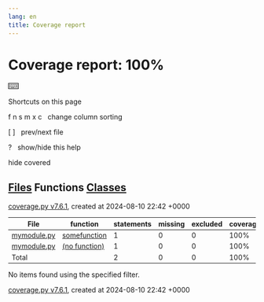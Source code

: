 ```yaml
---
lang: en
title: Coverage report
---
```


<div>

<div class="content">

# Coverage report: <span class="pc_cov">100%</span>

<img src="keybd_closed_cb_ce680311.png" id="keyboard_icon"
alt="Show/hide keyboard shortcuts" />

<div id="help_panel">

Shortcuts on this page

<div class="keyhelp">

<span class="kbd">f</span> <span class="kbd">n</span>
<span class="kbd">s</span> <span class="kbd">m</span>
<span class="kbd">x</span> <span class="kbd">c</span>   change column
sorting

<span class="kbd">\[</span> <span class="kbd">\]</span>   prev/next file

<span class="kbd">?</span>   show/hide this help

</div>

</div>

<div>

hide covered

</div>

## <a href="index.md" class="button">Files</a> <span class="button current">Functions</span> <a href="class_index.md" class="button">Classes</a>

<a href="https://coverage.readthedocs.io/en/7.6.1"
class="nav">coverage.py v7.6.1</a>, created at 2024-08-10 22:42 +0000

</div>

</div>

<div id="index" role="main">

| File<span class="arrows"></span>   | function<span class="arrows"></span>                           | statements<span class="arrows"></span> | missing<span class="arrows"></span> | excluded<span class="arrows"></span> | coverage<span class="arrows"></span> |
|------------------------------------|----------------------------------------------------------------|----------------------------------------|-------------------------------------|--------------------------------------|--------------------------------------|
| [mymodule.py](mymodule_py.md#t1) | [somefunction](mymodule_py.md#t1)                            | 1                                      | 0                                   | 0                                    | 100%                                 |
| [mymodule.py](mymodule_py.md)    | [<span class="no-noun">(no function)</span>](mymodule_py.md) | 1                                      | 0                                   | 0                                    | 100%                                 |
| Total                              |                                                                | 2                                      | 0                                   | 0                                    | 100%                                 |

No items found using the specified filter.

</div>

<div class="content">

<a href="https://coverage.readthedocs.io/en/7.6.1"
class="nav">coverage.py v7.6.1</a>, created at 2024-08-10 22:42 +0000

</div>

<a href="" id="prevFileLink" class="nav"></a>
<a href="" id="nextFileLink" class="nav"></a>
